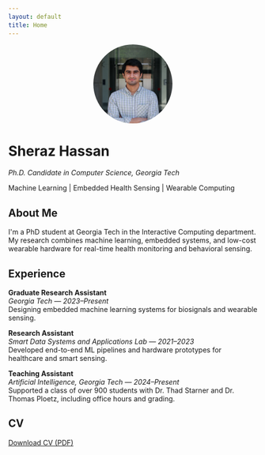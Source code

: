 ```yaml
---
layout: default
title: Home
---
```


<img src="/assets/profile.jpg" alt="Profile Photo" style="width: 160px; height: 160px; border-radius: 50%; display:block; margin:auto; object-fit: cover;">

# Sheraz Hassan
_Ph.D. Candidate in Computer Science, Georgia Tech_

Machine Learning | Embedded Health Sensing | Wearable Computing

## About Me
I'm a PhD student at Georgia Tech in the Interactive Computing department. My research combines machine learning, embedded systems, and low-cost wearable hardware for real-time health monitoring and behavioral sensing.

## Experience
**Graduate Research Assistant**  
*Georgia Tech — 2023–Present*  
Designing embedded machine learning systems for biosignals and wearable sensing.

**Research Assistant**  
*Smart Data Systems and Applications Lab — 2021–2023*  
Developed end-to-end ML pipelines and hardware prototypes for healthcare and smart sensing.

**Teaching Assistant**  
*Artificial Intelligence, Georgia Tech — 2024–Present*  
Supported a class of over 900 students with Dr. Thad Starner and Dr. Thomas Ploetz, including office hours and grading.

## CV
[Download CV (PDF)](/assets/Sheraz_Hassan_CV.pdf)
